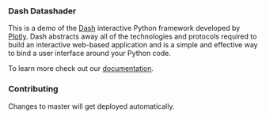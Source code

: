 ### Dash Datashader

This is a demo of the [Dash](https://plot.ly/products/dash/) interactive Python framework developed by [Plotly](https://plot.ly/).
Dash abstracts away all of the technologies and protocols required to build an interactive web-based application and is a simple and effective way to bind a user interface around your Python code.

To learn more check out our [documentation](https://dash.plot.ly).

### Contributing

Changes to master will get deployed automatically.
